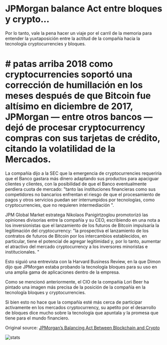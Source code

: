 # JPMorgan balance Act entre bloques y crypto...

Por lo tanto, vale la pena hacer un viaje por el carril de la memoria para entender la yuxtaposición entre la actitud de la compañía hacia la tecnología cryptocurrencies y bloques.

# # patas arriba 2018 como cryptocurrencies soportó una corrección de humillación en los meses después de que Bitcoin fue altísimo en diciembre de 2017, JPMorgan — entre otros bancos — dejó de procesar cryptocurrency compras con sus tarjetas de crédito, citando la volatilidad de la Mercados.

La compañía dijo a la SEC que la emergencia de cryptocurrencies requeriría que el Banco gastara más dinero adaptando sus productos para apaciguar clientes y clientes, con la posibilidad de que el Banco eventualmente perdiera cuota de mercado: "tanto las instituciones financieras como sus competidores no bancarios enfrentan el riesgo de que el procesamiento de pagos y otros servicios puedan ser interrumpidos por tecnologías, como cryptocurrencies, que no requieren intermediación ".

JPM Global Market estratega Nikolaos Panigirtzoglou promotorizó las opiniones divisorias entre la compañía y su CEO, escribiendo en una nota a los inversionistas que el lanzamiento de los futuros de Bitcoin impulsaría la legitimación del cryptocurrency: "la prospectiva el lanzamiento de los contratos de futuros de Bitcoin por los intercambios establecidos, en particular, tiene el potencial de agregar legitimidad y, por lo tanto, aumentar el atractivo del mercado cryptocurrency a los inversores minoristas e institucionales. "

Esto siguió una entrevista con la Harvard Business Review, en la que Dimon dijo que JPMorgan estaba probando la tecnología bloques para su uso en una amplia gama de aplicaciones dentro de la empresa.

Como se mencionó anteriormente, el CIO de la compañía Lori Beer ha pintado una imagen más precisa de la posición de la compañía en la tecnología bloques y cryptocurrencies.

Si bien esto no hace que la compañía esté más cerca de participar activamente en los mercados cryptocurrency, su apetito por el desarrollo de bloques dice mucho sobre la tecnología que apuntala y la promesa que tiene para el mundo financiero.

Original source: [JPMorgan’s Balancing Act Between Blockchain and Crypto](https://cointelegraph.com/news/jpmorgans-balancing-act-between-blockchain-and-crypto)

![stats](https://c.statcounter.com/11760860/0/a89fa40b/1/ "stats")